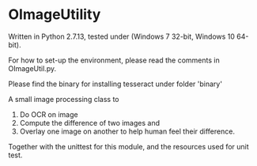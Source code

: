 # OImageUtility
Written in Python 2.7.13, tested under (Windows 7 32-bit, Windows 10 64-bit).

For how to set-up the environment, please read the comments in OImageUtil.py.

Please find the binary for installing tesseract under folder 'binary'

A small image processing class to 
  1. Do OCR on image
  2. Compute the difference of two images and 
  3. Overlay one image on another to help human feel their difference.  
  
Together with the unittest for this module, and the resources used for unit test.
